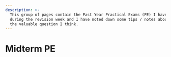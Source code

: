```yaml
---
description: >-
  This group of pages contain the Past Year Practical Exams (PE) I have done
  during the revision week and I have noted down some tips / notes about each of
  the valuable question I think.
---
```


# Midterm PE

